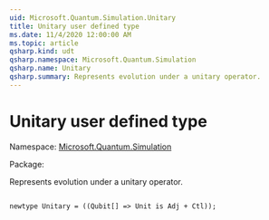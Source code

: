 ```yaml
---
uid: Microsoft.Quantum.Simulation.Unitary
title: Unitary user defined type
ms.date: 11/4/2020 12:00:00 AM
ms.topic: article
qsharp.kind: udt
qsharp.namespace: Microsoft.Quantum.Simulation
qsharp.name: Unitary
qsharp.summary: Represents evolution under a unitary operator.
---
```


# Unitary user defined type

Namespace: [Microsoft.Quantum.Simulation](xref:Microsoft.Quantum.Simulation)

Package: [](https://nuget.org/packages/)


Represents evolution under a unitary operator.

```qsharp

newtype Unitary = ((Qubit[] => Unit is Adj + Ctl));
```

